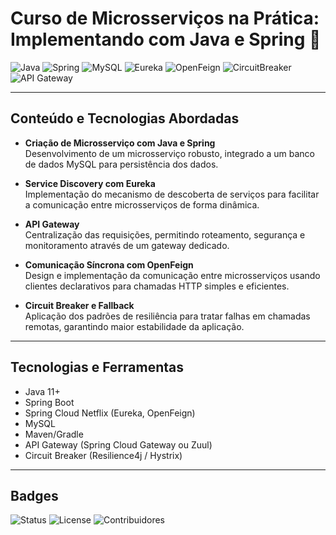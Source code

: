# Curso de Microsserviços na Prática: Implementando com Java e Spring 🚀

![Java](https://img.shields.io/badge/Java-ED8B00?style=for-the-badge&logo=java&logoColor=white)
![Spring](https://img.shields.io/badge/Spring-6DB33F?style=for-the-badge&logo=spring&logoColor=white)
![MySQL](https://img.shields.io/badge/MySQL-4479A1?style=for-the-badge&logo=mysql&logoColor=white)
![Eureka](https://img.shields.io/badge/Eureka-FF6F61?style=for-the-badge&logo=springboot&logoColor=white)
![OpenFeign](https://img.shields.io/badge/OpenFeign-007ACC?style=for-the-badge&logo=java&logoColor=white)
![CircuitBreaker](https://img.shields.io/badge/Circuit_Breaker-ff69b4?style=for-the-badge)
![API Gateway](https://img.shields.io/badge/API_Gateway-008080?style=for-the-badge)

---

## Conteúdo e Tecnologias Abordadas

- **Criação de Microsserviço com Java e Spring**  
  Desenvolvimento de um microsserviço robusto, integrado a um banco de dados MySQL para persistência dos dados.

- **Service Discovery com Eureka**  
  Implementação do mecanismo de descoberta de serviços para facilitar a comunicação entre microsserviços de forma dinâmica.

- **API Gateway**  
  Centralização das requisições, permitindo roteamento, segurança e monitoramento através de um gateway dedicado.

- **Comunicação Síncrona com OpenFeign**  
  Design e implementação da comunicação entre microsserviços usando clientes declarativos para chamadas HTTP simples e eficientes.

- **Circuit Breaker e Fallback**  
  Aplicação dos padrões de resiliência para tratar falhas em chamadas remotas, garantindo maior estabilidade da aplicação.

---

## Tecnologias e Ferramentas

- Java 11+
- Spring Boot
- Spring Cloud Netflix (Eureka, OpenFeign)
- MySQL
- Maven/Gradle
- API Gateway (Spring Cloud Gateway ou Zuul)
- Circuit Breaker (Resilience4j / Hystrix)

---

## Badges

![Status](https://img.shields.io/badge/status-em_andamento-yellow)
![License](https://img.shields.io/badge/license-MIT-blue)
![Contribuidores](https://img.shields.io/badge/contribuidores-01-orange)
